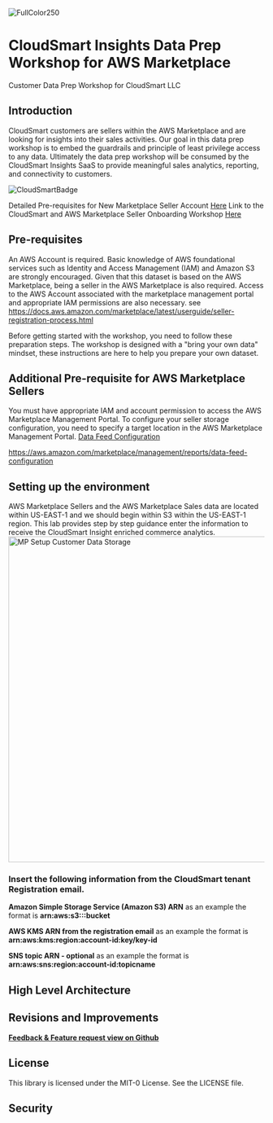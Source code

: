 ![FullColor250](https://user-images.githubusercontent.com/26460009/182591500-ac99b0d8-2639-4a28-8357-97d09e0e2063.png)
# CloudSmart Insights Data Prep Workshop for AWS Marketplace

Customer Data Prep Workshop for CloudSmart LLC

## Introduction
CloudSmart customers are sellers within the AWS Marketplace and are looking for insights into their sales activities.  Our goal in this data prep workshop is to embed the guardrails and principle of least privilege access to any data.  Ultimately the data prep workshop will be consumed by the CloudSmart Insights SaaS to provide meaningful sales analytics, reporting, and connectivity to customers.

![CloudSmartBadge](https://user-images.githubusercontent.com/26460009/183915211-2252735e-bf8f-4ffa-b619-c14e4ae59436.png)

Detailed Pre-requisites for New Marketplace Seller Account [Here](/docs/MarketplacePrerequisite.md)
Link to the CloudSmart and AWS Marketplace Seller Onboarding Workshop [Here](/docs/Lab1.md)
## Pre-requisites
An AWS Account is required. Basic knowledge of AWS foundational services such as Identity and Access Management (IAM) and Amazon S3 are strongly encouraged.  Given that this dataset is based on the AWS Marketplace, being a seller in the AWS Marketplace is also required. Access to the AWS Account associated with the marketplace management portal and appropriate IAM permissions are also necessary. see https://docs.aws.amazon.com/marketplace/latest/userguide/seller-registration-process.html

Before getting started with the workshop, you need to follow these preparation steps. The workshop is designed with a "bring your own data" mindset, these instructions are here to help you prepare your own dataset.

## Additional Pre-requisite for AWS Marketplace Sellers
You must have appropriate IAM and account permission to access the AWS Marketplace Management Portal. To configure your seller storage configuration, you need to specify a target location in the AWS Marketplace Management Portal. [Data Feed Configuration](https://aws.amazon.com/marketplace/management/reports/data-feed-configuration)

https://aws.amazon.com/marketplace/management/reports/data-feed-configuration 

## Setting up the environment
AWS Marketplace Sellers and the AWS Marketplace Sales data are located within US-EAST-1 and we should begin within S3 within the US-EAST-1 region.  This lab provides step by step guidance enter the information to receive the CloudSmart Insight enriched commerce analytics.
<img width="640" alt="MP Setup Customer Data Storage" src="https://user-images.githubusercontent.com/26460009/190196380-96f271a6-b897-4843-8678-b5f18c5dd017.png">

### Insert the following information from the CloudSmart tenant Registration email.

**Amazon Simple Storage Service (Amazon S3) ARN**
as an example the format is **arn:aws:s3:::bucket**

**AWS KMS ARN from the registration email**
as an example the format is **arn:aws:kms:region:account-id:key/key-id**

**SNS topic ARN - optional**
as an example the format is **arn:aws:sns:region:account-id:topicname**


## High Level Architecture  
## Revisions and Improvements
**[Feedback & Feature request view on Github](https://github.com/tvanceadv/csdataprep)**
## License
This library is licensed under the MIT-0 License. See the LICENSE file.

## Security
